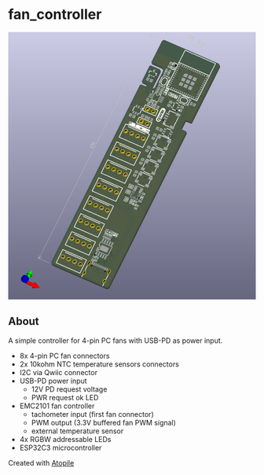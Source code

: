 # fan_controller

![fan_controller](./board_render.png)

## About
A simple controller for 4-pin PC fans with USB-PD as power input.
- 8x 4-pin PC fan connectors
- 2x 10kohm NTC temperature sensors connectors
- I2C via Qwiic connector
- USB-PD power input
    - 12V PD request voltage
    - PWR request ok LED
- EMC2101 fan controller
    - tachometer input (first fan connector)
    - PWM output (3.3V buffered fan PWM signal)
    - external temperature sensor
- 4x RGBW addressable LEDs
- ESP32C3 microcontroller

Created with [Atopile](https://atopile.com)
